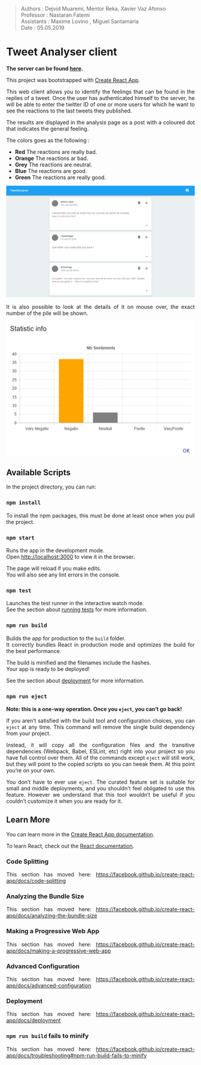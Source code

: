 <div style="text-align: justify">  

> Authors       : Dejvid Muaremi, Mentor Reka, Xavier Vaz Afonso    
> Professor     : Nastaran Fatemi   
> Assistants    : Maxime Lovino , Miguel Santamaria   
> Date          : 05.05.2019  

# Tweet Analyser client

__The server can be found [here](https://github.com/XavierAfonso/TweetAnalyser).__

This project was bootstrapped with [Create React App](https://github.com/facebook/create-react-app).


This web client allows you to identify the feelings that can be found in the replies of a tweet.
Once the user has authenticated himself to the server, he will be able to enter the twitter ID of one or more users for which he want to see the reactions to the last tweets they published.

The results are displayed in the analysis page as a post with a coloured dot that indicates the general feeling.

The colors goes as the following :
- __Red__ The reactions are really bad.
- __Orange__ The reactions ar bad.
- __Grey__ The reactions are neutral.
- __Blue__ The reactions are good.
- __Green__ The reactions are really good.

![View of the analysis page](./img/TweetAnalyser.PNG "View of the analysis page")

It is also possible to look at the details of it on mouse over, the exact number of the pile will be shown.

![Detailed analysis](./img/pres-cli.PNG "Detailed analysis")

## Available Scripts

In the project directory, you can run:

### `npm install`
To install the npm packages, this must be done at least once when you pull the project.

### `npm start`

Runs the app in the development mode.<br>
Open [http://localhost:3000](http://localhost:3000) to view it in the browser.

The page will reload if you make edits.<br>
You will also see any lint errors in the console.

### `npm test`

Launches the test runner in the interactive watch mode.<br>
See the section about [running tests](https://facebook.github.io/create-react-app/docs/running-tests) for more information.

### `npm run build`

Builds the app for production to the `build` folder.<br>
It correctly bundles React in production mode and optimizes the build for the best performance.

The build is minified and the filenames include the hashes.<br>
Your app is ready to be deployed!

See the section about [deployment](https://facebook.github.io/create-react-app/docs/deployment) for more information.

### `npm run eject`

**Note: this is a one-way operation. Once you `eject`, you can’t go back!**

If you aren’t satisfied with the build tool and configuration choices, you can `eject` at any time. This command will remove the single build dependency from your project.

Instead, it will copy all the configuration files and the transitive dependencies (Webpack, Babel, ESLint, etc) right into your project so you have full control over them. All of the commands except `eject` will still work, but they will point to the copied scripts so you can tweak them. At this point you’re on your own.

You don’t have to ever use `eject`. The curated feature set is suitable for small and middle deployments, and you shouldn’t feel obligated to use this feature. However we understand that this tool wouldn’t be useful if you couldn’t customize it when you are ready for it.

## Learn More

You can learn more in the [Create React App documentation](https://facebook.github.io/create-react-app/docs/getting-started).

To learn React, check out the [React documentation](https://reactjs.org/).

### Code Splitting

This section has moved here: https://facebook.github.io/create-react-app/docs/code-splitting

### Analyzing the Bundle Size

This section has moved here: https://facebook.github.io/create-react-app/docs/analyzing-the-bundle-size

### Making a Progressive Web App

This section has moved here: https://facebook.github.io/create-react-app/docs/making-a-progressive-web-app

### Advanced Configuration

This section has moved here: https://facebook.github.io/create-react-app/docs/advanced-configuration

### Deployment

This section has moved here: https://facebook.github.io/create-react-app/docs/deployment

### `npm run build` fails to minify

This section has moved here: https://facebook.github.io/create-react-app/docs/troubleshooting#npm-run-build-fails-to-minify
